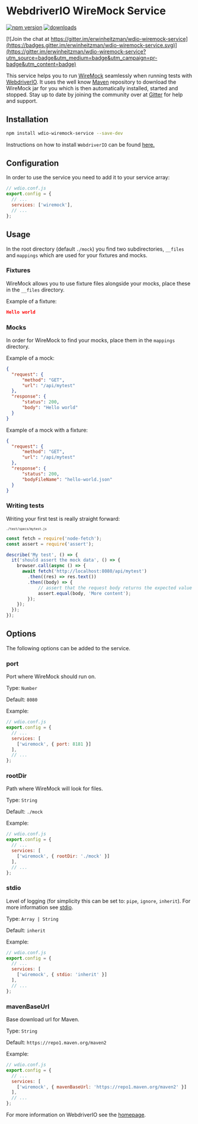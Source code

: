 
# WebdriverIO WireMock Service

[![npm version](https://badge.fury.io/js/wdio-wiremock-service.svg)](https://www.npmjs.com/package/wdio-wiremock-service)
[![downloads](https://img.shields.io/npm/dm/wdio-wiremock-service.svg)](https://www.npmjs.com/package/wdio-wiremock-service)

[![Join the chat at https://gitter.im/erwinheitzman/wdio-wiremock-service](https://badges.gitter.im/erwinheitzman/wdio-wiremock-service.svg)](https://gitter.im/erwinheitzman/wdio-wiremock-service?utm_source=badge&utm_medium=badge&utm_campaign=pr-badge&utm_content=badge)

This service helps you to run [WireMock](http://wiremock.org/) seamlessly when running tests with [WebdriverIO](https://webdriver.io). It uses the well know [Maven](https://mvnrepository.com/repos/central) repository to download the WireMock jar for you which is then automatically installed, started and stopped. Stay up to date by joining the community over at [Gitter](https://gitter.im/erwinheitzman/wdio-wiremock-service) for help and support.

## Installation

```bash
npm install wdio-wiremock-service --save-dev
```

Instructions on how to install `WebdriverIO` can be found [here.](https://webdriver.io/docs/gettingstarted.html)

## Configuration

In order to use the service you need to add it to your service array:

```js
// wdio.conf.js
export.config = {
  // ...
  services: ['wiremock'],
  // ...
};
```

## Usage

In the root directory (default `./mock`) you find two subdirectories, `__files` and `mappings` which are used for your fixtures and mocks.

### Fixtures

WireMock allows you to use fixture files alongside your mocks, place these in the `__files` directory.

Example of a fixture:

```json
Hello world
```

### Mocks

In order for WireMock to find your mocks, place them in the `mappings` directory.

Example of a mock:

```json
{
  "request": {
      "method": "GET",
      "url": "/api/mytest"
  },
  "response": {
      "status": 200,
      "body": "Hello world"
  }
}
```

Example of a mock with a fixture:

```json
{
  "request": {
      "method": "GET",
      "url": "/api/mytest"
  },
  "response": {
      "status": 200,
      "bodyFileName": "hello-world.json"
  }
}
```

### Writing tests

Writing your first test is really straight forward:

<sub><sup>`./test/specs/mytest.js`</sup></sub>
```js
const fetch = require('node-fetch');
const assert = require('assert');

describe('My test', () => {
  it('should assert the mock data', () => {
    browser.call(async () => {
      await fetch('http://localhost:8080/api/mytest')
        .then((res) => res.text())
        .then((body) => {
            // assert that the request body returns the expected value
            assert.equal(body, 'More content');
        });
    });
  });
});
```

## Options

The following options can be added to the service.

### port
Port where WireMock should run on.

Type: `Number`

Default: `8080`

Example:
```js
// wdio.conf.js
export.config = {
  // ...
  services: [
    ['wiremock', { port: 8181 }]
  ],
  // ...
};
```

### rootDir
Path where WireMock will look for files.

Type: `String`

Default: `./mock`

Example:
```js
// wdio.conf.js
export.config = {
  // ...
  services: [
    ['wiremock', { rootDir: './mock' }]
  ],
  // ...
};
```

### stdio
Level of logging (for simplicity this can be set to: `pipe`, `ignore`, `inherit`).
For more information see [stdio](https://nodejs.org/api/child_process.html#child_process_options_stdio).

Type: `Array | String`

Default: `inherit`

Example:
```js
// wdio.conf.js
export.config = {
  // ...
  services: [
    ['wiremock', { stdio: 'inherit' }]
  ],
  // ...
};
```

### mavenBaseUrl
Base download url for Maven.

Type: `String`

Default: `https://repo1.maven.org/maven2`

Example:
```js
// wdio.conf.js
export.config = {
  // ...
  services: [
    ['wiremock', { mavenBaseUrl: 'https://repo1.maven.org/maven2' }]
  ],
  // ...
};
```

For more information on WebdriverIO see the [homepage](https://webdriver.io).